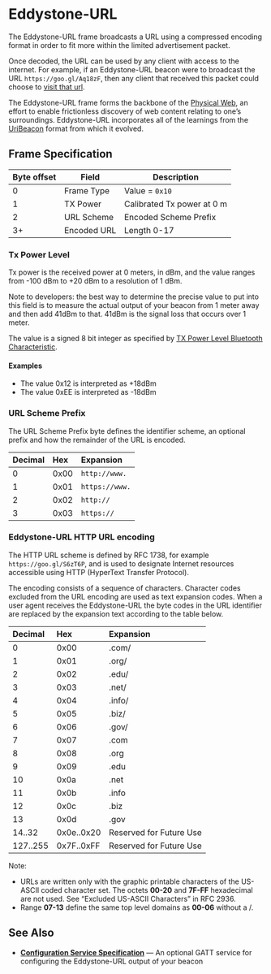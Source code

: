# Eddystone-URL

The Eddystone-URL frame broadcasts a URL using a compressed encoding format in order to fit more within the limited advertisement packet.

Once decoded, the URL can be used by any client with access to the internet.  For example, if an Eddystone-URL beacon were to broadcast the URL `https://goo.gl/Aq18zF`, then any client that received this packet could choose to [visit that url](https://goo.gl/Aq18zF).

The Eddystone-URL frame forms the backbone of the [Physical Web](http://physical-web.org), an effort to enable frictionless discovery of web content relating to one’s surroundings. Eddystone-URL incorporates all of the learnings from the [UriBeacon](http://uribeacon.org) format from which it evolved.

## Frame Specification

Byte offset | Field | Description
------------|-------|------------
0 | Frame Type | Value = `0x10`
1 | TX Power | Calibrated Tx power at 0 m
2 | URL Scheme | Encoded Scheme Prefix
3+ | Encoded URL | Length 0-17

### Tx Power Level

Tx power is the received power at 0 meters, in dBm, and the value ranges from -100 dBm to +20 dBm to a resolution of 1 dBm.

Note to developers: the best way to determine the precise value to put into this field is to measure the actual output of your beacon from 1 meter away and then add 41dBm to that. 41dBm is the signal loss that occurs over 1 meter.

The value is a signed 8 bit integer as specified by
[TX Power Level Bluetooth Characteristic](https://developer.bluetooth.org/gatt/characteristics/Pages/CharacteristicViewer.aspx?u=org.bluetooth.characteristic.tx_power_level.xml).

#### Examples

* The value 0x12 is interpreted as +18dBm
* The value 0xEE is interpreted as -18dBm

### URL Scheme Prefix

The URL Scheme Prefix byte defines the identifier scheme, an optional prefix and how the remainder of the URL is encoded.

|Decimal  | Hex        | Expansion
|:------- | :--------- | :--------
|0        | 0x00       | `http://www.`
|1        | 0x01       | `https://www.`
|2        | 0x02       | `http://`
|3        | 0x03       | `https://`

### Eddystone-URL HTTP URL encoding

The HTTP URL scheme is defined by RFC 1738, for example
`https://goo.gl/S6zT6P`, and is used to designate Internet resources
accessible using HTTP (HyperText Transfer Protocol).

The encoding consists of a sequence of characters. Character codes
excluded from the URL encoding are used as text expansion codes. When
a user agent receives the Eddystone-URL the byte codes in the URL
identifier are replaced by the expansion text according to the table
below.

|Decimal  | Hex        | Expansion
|:------- | :--------- | :--------
|0        | 0x00       | .com/
|1        | 0x01       | .org/
|2        | 0x02       | .edu/
|3        | 0x03       | .net/
|4        | 0x04       | .info/
|5        | 0x05       | .biz/
|6        | 0x06       | .gov/
|7        | 0x07       | .com
|8        | 0x08       | .org
|9        | 0x09       | .edu
|10       | 0x0a       | .net
|11       | 0x0b       | .info
|12       | 0x0c       | .biz
|13       | 0x0d       | .gov
|14..32   | 0x0e..0x20 | Reserved for Future Use
|127..255 | 0x7F..0xFF | Reserved for Future Use

Note: 
* URLs are written only with the graphic printable characters of the US-ASCII coded character set. The octets **00-20** and **7F-FF** hexadecimal are not used. See “Excluded US-ASCII Characters” in RFC 2936.
* Range **07-13** define the same top level domains as **00-06** without a /.

## See Also

* **[Configuration Service Specification](docs/config-service-spec.md)** — An optional GATT service for configuring the Eddystone-URL output of your beacon
